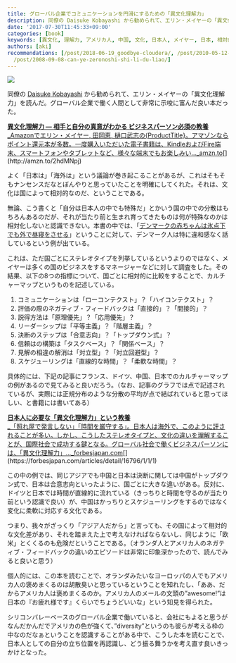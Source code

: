 ```yaml
---
title: グローバル企業でコミュニケーションを円滑にするための「異文化理解力」
description: 同僚の Daisuke Kobayashi から勧められて、エリン・メイヤーの「異文化理解力」を読んだ。グローバル企業で働く人間として非常に示唆に富んだ良い本だった。
date: '2017-07-30T11:45:33+09:00'
categories: [book]
keywords: [異文化, 理解力, アメリカ人, 中国, 文化, 日本人, メイヤー, 日本, 相対的, 時間]
authors: [aki]
recommendations: [/post/2018-06-19_goodbye-cloudera/, /post/2010-05-12-jiao-ke-shu-noguo-ji-bi-jiao-saretabao-gao-shu-nituitenomemo/,
  /post/2008-09-08-can-ye-zeronoshi-shi-li-du-liao/]
---
```


![](/img/1__XqRaeeRpBtmUfBRcCPBVjw.png)

同僚の [Daisuke Kobayashi](https://medium.com/u/aad6cf2e3329) から勧められて、エリン・メイヤーの「異文化理解力」を読んだ。グローバル企業で働く人間として非常に示唆に富んだ良い本だった。

[**異文化理解力 ― 相手と自分の真意がわかる ビジネスパーソン必須の教養**  
_Amazonでエリン・メイヤー, 田岡恵, 樋口武志の{ProductTitle}。アマゾンならポイント還元本が多数。一度購入いただいた電子書籍は、KindleおよびFire端末、スマートフォンやタブレットなど、様々な端末でもお楽しみい…_amzn.to](http://amzn.to/2hdMNpj "http://amzn.to/2hdMNpj")[](http://amzn.to/2hdMNpj)

よく「日本は」「海外は」という議論が巻き起こることがあるが、これはそもそもナンセンスだなとぼんやりと思っていたことを明確にしてくれた。それは、文化は国によって相対的なのだ、ということである。

無論、こう書くと「自分は日本人の中でも特殊だ」とかいう国の中での分散はもちろんあるのだが、それが当たり前と生まれ育ってきたものは何が特殊なのかは相対化しないと認識できない。本書の中では、「[デンマークの赤ちゃんは氷点下でも外で昼寝をさせる](http://www.excite.co.jp/News/bit/E1344938120839.html)」ということに対して、デンマーク人は特に違和感なく話しているという例が出ている。

これは、ただ国ごとにステレオタイプを列挙しているというよりのではなく、メイヤーは多くの国のビジネスをするマネージャーなどに対して調査をした。その結果、以下の8つの指標について、国ごとに相対的に比較をすることで、カルチャーマップというものを記述している。

1.  コミュニケーションは「ローコンテクスト」？「ハイコンテクスト」？
2.  評価の際のネガティブ・フィードバックは「直接的」？「間接的」？
3.  説得方法は「原理優先」？「応用優先」？
4.  リーダーシップは「平等主義」？「階層主義」？
5.  決断のステップは「合意志向」？「トップダウン式」？
6.  信頼はの構築は「タスクベース」？「関係ベース」？
7.  見解の相違の解消は「対立型」？「対立回避型」？
8.  スケジューリングは「直線的な時間」？「柔軟な時間」？

具体的には、下記の記事にフランス、ドイツ、中国、日本でのカルチャーマップの例があるので見てみると良いだろう。（なお、記事のグラフでは点で記述されているが、実際には正規分布のような分散の平均が点で結ばれていると思ってほしい、と書籍には書いてある）

[**日本人に必要な「異文化理解力」という教養**  
_「照れ屋で発言しない」「時間を厳守する」。日本人は海外で、このように評されることが多い。しかし、こうしたステレオタイプと、文化の違いを理解することが、国際社会で成功する鍵となる。グローバル社会で働くビジネスパーソンには、「異文化理解力」…_forbesjapan.com](https://forbesjapan.com/articles/detail/16796/1/1/1 "https://forbesjapan.com/articles/detail/16796/1/1/1")[](https://forbesjapan.com/articles/detail/16796/1/1/1)

この中の例では、同じアジアでも中国と日本は決断に関しては中国がトップダウン式で、日本は合意志向といったように、国ごとに大きな違いがある。反対に、ドイツと日本では時間が直線的に流れている（きっちりと時間を守るのが当たり前という認識で良い）が、中国はかっちりとスケジューリングをするのではなく変化に柔軟に対応する文化である。

つまり、我々がざっくり「アジア人だから」と言っても、その国によって相対的な文化差があり、それを踏まえた上で考えなければならないし、同じように「欧米」とくくるのも危険だということである。（オランダ人とアメリカ人のネガティブ・フィードバックの違いのエピソードは非常に印象深かったので、読んでみると良いと思う）

個人的には、この本を読むことで、オランダみたいなヨーロッパの人でもアメリカ人の褒めまくるのは胡散臭いと思っているということを知れたし、「ああ、だからアメリカ人は褒めまくるのか。アメリカ人のメールの文頭の”awesome!”は日本の『お疲れ様です』くらいでちょうどいいな」という知見を得られた。

シリコンバレーベースのグローバル企業で働いていると、会社にもよると思うがなんだかんだでアメリカの色が強くて、”diversity”というのも彼らが考える枠の中なのだなぁということを認識することがある中で、こうした本を読むことで、日本人としての自分の立ち位置を再認識し、どう振る舞うかを考え直す良いきっかけとなった。